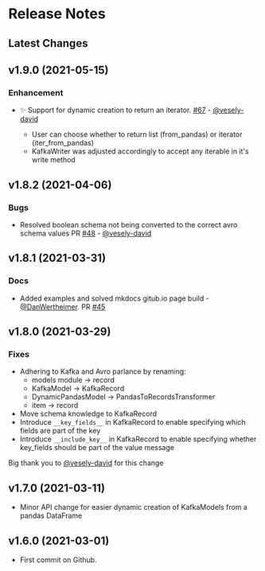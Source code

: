 # Release Notes

<!-- prettier-ignore-start -->

## Latest Changes



<!-- prettier-ignore-end -->

## v1.9.0 (2021-05-15)

### Enhancement

- ✨ Support for dynamic creation to return an iterator. [#67](https://github.com/AbsaOSS/py2k/pull/67) - [@vesely-david](https://github.com/vesely-david)

  - User can choose whether to return list (from_pandas) or iterator (iter_from_pandas)
  - KafkaWriter was adjusted accordingly to accept any iterable in it's write method

## v1.8.2 (2021-04-06)

### Bugs

- Resolved boolean schema not being converted to the correct avro schema values PR [#48](https://github.com/AbsaOSS/py2k/pull/48) - [@vesely-david](https://github.com/vesely-david)

## v1.8.1 (2021-03-31)

### Docs

- Added examples and solved mkdocs gitub.io page build - [@DanWertheimer](https://github.com/DanWertheimer). PR [#45](https://github.com/AbsaOSS/py2k/pull/45)

## v1.8.0 (2021-03-29)

### Fixes

- Adhering to Kafka and Avro parlance by renaming:
  - models module -> record
  - KafkaModel -> KafkaRecord
  - DynamicPandasModel -> PandasToRecordsTransformer
  - item -> record
- Move schema knowledge to KafkaRecord
- Introduce `__key_fields__` in KafkaRecord to enable specifying which fields are part of the key
- Introduce `__include_key__` in KafkaRecord to enable specifying whether key_fields should be part of the value message

Big thank you to [@vesely-david](https://github.com/vesely-david) for this change

## v1.7.0 (2021-03-11)

- Minor API change for easier dynamic creation of KafkaModels from a pandas DataFrame

## v1.6.0 (2021-03-01)

- First commit on Github.
